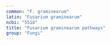 ```yaml
---
common: "F. graminearum"
latin: "Fusarium graminearum"
ncbi: "5518"
title: "Fusarium graminearum pathways"
group: "Fungi"
---
```

